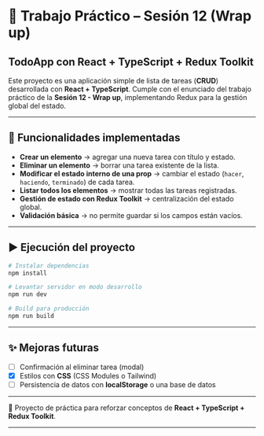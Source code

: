 # 📝 Trabajo Práctico – Sesión 12 (Wrap up)

## TodoApp con React + TypeScript + Redux Toolkit

Este proyecto es una aplicación simple de lista de tareas (**CRUD**) desarrollada con **React + TypeScript**.
Cumple con el enunciado del trabajo práctico de la **Sesión 12 - Wrap up**, implementando Redux para la gestión global del estado.

---

## 🚀 Funcionalidades implementadas

* **Crear un elemento** → agregar una nueva tarea con título y estado.
* **Eliminar un elemento** → borrar una tarea existente de la lista.
* **Modificar el estado interno de una prop** → cambiar el estado (`hacer`, `haciendo`, `terminado`) de cada tarea.
* **Listar todos los elementos** → mostrar todas las tareas registradas.
* **Gestión de estado con Redux Toolkit** → centralización del estado global.
* **Validación básica** → no permite guardar si los campos están vacíos.

---

## ▶️ Ejecución del proyecto

```bash
# Instalar dependencias
npm install

# Levantar servidor en modo desarrollo
npm run dev

# Build para producción
npm run build
```

---

## ✨ Mejoras futuras

- [ ] Confirmación al eliminar tarea (modal)
- [x] Estilos con **CSS** (CSS Modules o Tailwind)
- [ ] Persistencia de datos con **localStorage** o una base de datos

---

📅 Proyecto de práctica para reforzar conceptos de **React + TypeScript + Redux Toolkit**.

---
